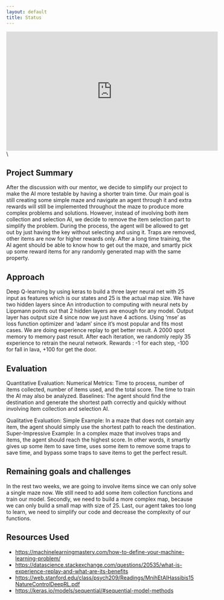 ```yaml
---
layout: default
title: Status
---
```

<iframe width="560" height="315" src="https://www.youtube.com/embed/z6rx2-dZaIE" frameborder="0" allow="accelerometer; autoplay; encrypted-media; gyroscope; picture-in-picture" allowfullscreen></iframe>\

## Project Summary

After the discussion with our mentor, we decide to simplify our project to make the AI more testable by having a shorter train time. Our main goal is still creating some simple maze and navigate an agent through it and extra rewards will still be implemented throughout the maze to produce more complex problems and solutions. However, instead of involving both item collection and selection AI, we decide to remove the item selection part to simplify the problem. During the process, the agent will be allowed to get out by just having the key without selecting and using it. Traps are removed, other items are now for higher rewards only. After a long time training, the AI agent should be able to know how to get out the maze, and smartly pick up some reward items for any randomly generated map with the same property.

## Approach

Deep Q-learning by using keras to build a three layer neural net with 25 input as features which is our states and 25 is the actual map size. We have two hidden layers since An introduction to computing with neural nets by Lippmann points out that 2 hidden layers are enough for any model. Output layer has output size 4 since now we just have 4 actions. Using ‘mse’ as loss function optimizer and ‘adam’ since it’s most popular and fits most cases. We are doing experience replay to get better result. A 2000 spot memory to memory past result. After each iteration, we randomly reply 35 experience to retrain the neural network. Rewards : -1 for each step, -100 for fall in lava, +100 for get the door.

## Evaluation

Quantitative Evaluation:
Numerical Metrics: Time to process, number of items collected, number of items used, and the total score. The time to train the AI may also be analyzed.
Baselines: The agent should find the destination and generate the shortest path correctly and quickly without involving item collection and selection AI.

Qualitative Evaluation:
Simple Example: In a maze that does not contain any item, the agent should simply use the shortest path to reach the destination.
Super-Impressive Example: In a complex maze that involves traps and items, the agent should reach the highest score. In other words, it smartly gives up some item to save time, uses some item to remove some traps to save time, and bypass some traps to save items to get the perfect result.

## Remaining goals and challenges

In the rest two weeks, we are going to involve items since we can only solve a single maze now. We still need to add some item collection functions and train our model. Secondly, we need to build a more complex map, because we can only build a small map with size of 25. Last, our agent takes too long to learn, we need to simplify our code and decrease the complexity of our functions.

## Resources Used
- https://machinelearningmastery.com/how-to-define-your-machine-learning-problem/
- https://datascience.stackexchange.com/questions/20535/what-is-experience-replay-and-what-are-its-benefits
- https://web.stanford.edu/class/psych209/Readings/MnihEtAlHassibis15NatureControlDeepRL.pdf
- https://keras.io/models/sequential/#sequential-model-methods
